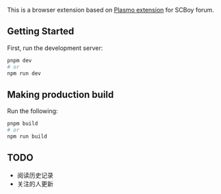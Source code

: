 This is a browser extension based on [Plasmo extension](https://docs.plasmo.com/) for SCBoy forum.

## Getting Started

First, run the development server:

```bash
pnpm dev
# or
npm run dev
```

## Making production build

Run the following:

```bash
pnpm build
# or
npm run build
```

## TODO

- 阅读历史记录
- 关注的人更新
